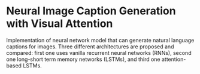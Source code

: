 # Neural Image Caption Generation with Visual Attention
Implementation of neural network model that can generate natural language captions for images. Three different architectures are proposed and compared: first one uses vanilla recurrent neural networks (RNNs), second one long-short term memory networks (LSTMs), and third one attention-based LSTMs. 
